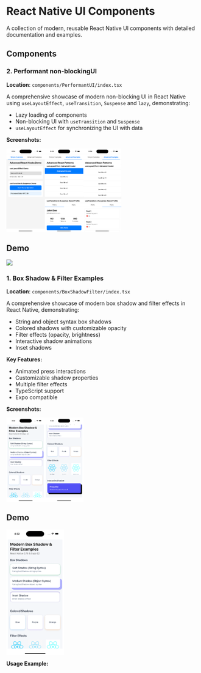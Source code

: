 # React Native UI Components

A collection of modern, reusable React Native UI components with detailed documentation and examples.

## Components

### 2. Performant non-blockingUI

**Location**: `components/PerformantUI/index.tsx`

A comprehensive showcase of modern non-blocking UI in React Native using `useLayoutEffect`, `useTransition`, `Suspense` and `lazy`, demonstrating:

- Lazy loading of components
- Non-blocking UI with `useTransition` and `Suspense`
- `useLayoutEffect` for synchronizing the UI with data

**Screenshots:**

<div style="display: flex; flex-direction: 'row';">
<img src="./assets/images/demos/performantUI/1.png" width=20% alt="Performant UI Screenshot">
<img src="./assets/images/demos/performantUI/2.png" width=20% alt="Performant UI Screenshot">
<img src="./assets/images/demos/performantUI/3.png" width=20% alt="Performant UI Screenshot">
</div>

## Demo

<div style="display: flex; flex-direction: 'row';">
<img src="./assets/images/demos/performantUI/demo.gif" width=30%>

</div>

### 1. Box Shadow & Filter Examples

**Location**: `components/BoxShadowFilter/index.tsx`

A comprehensive showcase of modern box shadow and filter effects in React Native, demonstrating:

- String and object syntax box shadows
- Colored shadows with customizable opacity
- Filter effects (opacity, brightness)
- Interactive shadow animations
- Inset shadows

**Key Features:**

- Animated press interactions
- Customizable shadow properties
- Multiple filter effects
- TypeScript support
- Expo compatible

**Screenshots:**

<div style="display: flex; flex-direction: 'row';">
<img src="./assets/images/demos/boxshadowfilter/1.png" width=20% alt="Box Shadow & Filter Screenshot">
<img src="./assets/images/demos/boxshadowfilter/2.png" width=20% alt="Box Shadow & Filter Screenshot">
</div>

## Demo

<div style="display: flex; flex-direction: 'row';">
<img src="./assets/images/demos/boxshadowfilter/demo.gif" width=30%>

</div>

**Usage Example:**
